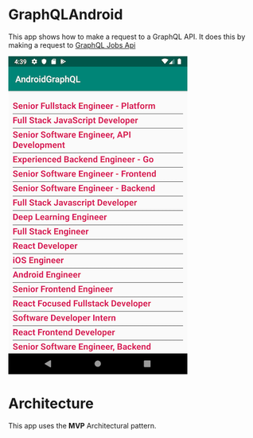 # GraphQLAndroid
This app shows how to make a request to a GraphQL API. 
It does this by making a request to [GraphQL Jobs Api](https://api.graphql.jobs)

![GraphQLAndroid](GraphQLAndroid.png)


# Architecture

This app uses the **MVP** Architectural pattern.

#
